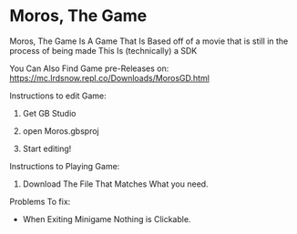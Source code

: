 # Moros, The Game
Moros, The Game Is A Game That Is Based off of a movie that is still in the process of being made 
This Is (technically) a SDK

You Can Also Find Game pre-Releases on: https://mc.lrdsnow.repl.co/Downloads/MorosGD.html

Instructions to edit Game:
1. Get GB Studio

2. open Moros.gbsproj

3. Start editing!

Instructions to Playing Game:
1. Download The File That Matches What you need.

Problems To fix:
- When Exiting Minigame Nothing is Clickable.
